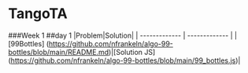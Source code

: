 # TangoTA

###Week 1
##day 1
|Problem|Solution|
| ------------- | ------------- |
|[99Bottles] (https://github.com/nfrankeln/algo-99-bottles/blob/main/README.md)|[Solution JS] (https://github.com/nfrankeln/algo-99-bottles/blob/main/99_bottles.js)|

